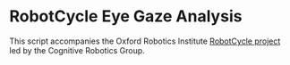 # RobotCycle Eye Gaze Analysis

This script accompanies the Oxford Robotics Institute [RobotCycle project](https://ori.ox.ac.uk/projects/robotcycle/) led by the Cognitive Robotics Group.
